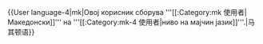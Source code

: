 {{User language-4|mk|Овој корисник сборува '''[[:Category:mk 使用者|Македонски]]''' на '''[[:Category:mk-4 使用者|ниво на мајчин јазик]]'''.|马其顿语}}<noinclude>
</noinclude>